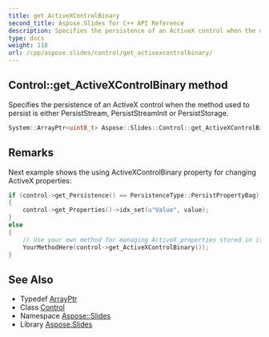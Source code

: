 ```yaml
---
title: get_ActiveXControlBinary
second_title: Aspose.Slides for C++ API Reference
description: Specifies the persistence of an ActiveX control when the method used to persist is either PersistStream, PersistStreamInit or PersistStorage.
type: docs
weight: 118
url: /cpp/aspose.slides/control/get_activexcontrolbinary/
---
```

## Control::get_ActiveXControlBinary method


Specifies the persistence of an ActiveX control when the method used to persist is either PersistStream, PersistStreamInit or PersistStorage.

```cpp
System::ArrayPtr<uint8_t> Aspose::Slides::Control::get_ActiveXControlBinary() override
```

## Remarks


Next example shows the using ActiveXControlBinary property for changing ActiveX properties: 
```cpp
if (control->get_Persistence() == PersistenceType::PersistPropertyBag)
{
    control->get_Properties()->idx_set(u"Value", value);
}
else
{
    // Use your own method for managing ActiveX properties stored in its binary file
    YourMethodHere(control->get_ActiveXControlBinary());
}
```

## See Also

* Typedef [ArrayPtr](../../../system/arrayptr/)
* Class [Control](../)
* Namespace [Aspose::Slides](../../)
* Library [Aspose.Slides](../../../)
